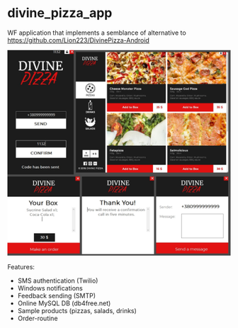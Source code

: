 # divine_pizza_app
WF application that implements a semblance of alternative to https://github.com/Lion223/DivinePizza-Android

![AllForms](https://raw.githubusercontent.com/lion223/divine_pizza_app/master/AllForms.jpg)

Features:
- SMS authentication (Twilio)
- Windows notifications
- Feedback sending (SMTP)
- Online MySQL DB (db4free.net)
- Sample products (pizzas, salads, drinks)
- Order-routine
